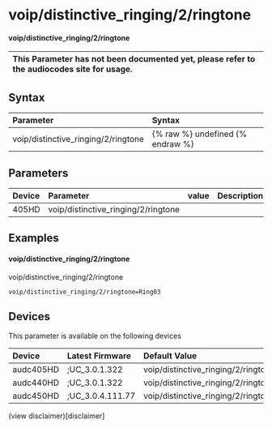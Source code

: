 ﻿---
description: voip/distinctive_ringing/2/ringtone
search: false
---

# voip/distinctive_ringing/2/ringtone

#### voip/distinctive_ringing/2/ringtone


| This Parameter has not been documented yet, please refer to the audiocodes site for usage.  |
| :--- |

## Syntax
| Parameter | Syntax |
| :--- | :--- |
|voip/distinctive_ringing/2/ringtone | {% raw %} undefined {% endraw %} |

## Parameters
|Device|Parameter|value|Description|
|:---|:---|:---|:---|
| 405HD | voip/distinctive_ringing/2/ringtone |  |  |

## Examples
#### voip/distinctive_ringing/2/ringtone

voip/distinctive_ringing/2/ringtone

```
voip/distinctive_ringing/2/ringtone=Ring03
```

## Devices
This parameter is available on the following devices

| Device | Latest Firmware | Default Value |
|:---|:---|:---|
| audc405HD | ;UC_3.0.1.322 | voip/distinctive_ringing/2/ringtone=Ring03 
| audc440HD | ;UC_3.0.1.322 | voip/distinctive_ringing/2/ringtone=Ring03 
| audc450HD | ;UC_3.0.4.111.77 | voip/distinctive_ringing/2/ringtone=Ring03 

(view disclaimer)[disclaimer]
